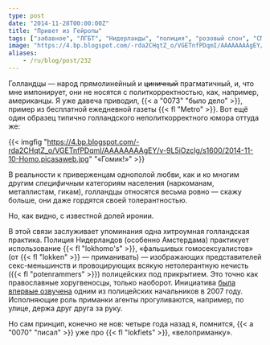 ```yaml
---
type: post
date: "2014-11-28T00:00:00Z"
title: "Привет из Гейропы"
tags: ["забавное", "ЛГБТ", "Нидерланды", "полиция", "розовый слон", "СМИ"]
image: "https://4.bp.blogspot.com/-rda2CHqtZ_o/VGETnfPDqmI/AAAAAAAAgEY/v-9L5iOzcIg/s1600/2014-11-10-Homo.picasaweb.jpg"
aliases:
    - /ru/blog/post/232
---
```


Голландцы — народ прямолинейный и ~~циничный~~ прагматичный, и, что мне импонирует, они не носятся с политкорректностью, как, например, американцы. Я уже давеча приводил, {{< a "0073" "было дело" >}}, пример из бесплатной ежедневной газеты {{< fl "Metro" >}}. Вот ещё один образец типично голландского неполиткорректного юмора оттуда же:

{{< imgfig "https://4.bp.blogspot.com/-rda2CHqtZ_o/VGETnfPDqmI/AAAAAAAAgEY/v-9L5iOzcIg/s1600/2014-11-10-Homo.picasaweb.jpg" "«Гомик!»" >}}

<!--more-->

В реальности к приверженцам однополой любви, как и ко многим другим *специфичным* категориям населения (наркоманам, металлистам, гикам), голландцы относятся весьма ровно — скажу больше, они даже гордятся своей толерантностью.

Но, как видно, с известной долей иронии.

В этой связи заслуживает упоминания одна хитроумная голландская практика. Полиция Нидерландов (особенно Амстердама) практикует использование {{< fl "lokhomo's" >}}, «фальшивых гомосексуалистов» (от {{< fl "lokken" >}} — приманивать) — изображающих представителей секс-меньшинств и провоцирующих всякую нетолерантную нечисть ({{< fl "potenrammers" >}}) полицейских под прикрытием. Это точно как православные хоругвеносцы, только наоборот. Инициатива [была впервые озвучена](http://www.eenvandaag.nl/binnenland/32382/politie_zet_lokhomo_in) одним из полицейских начальников в 2007 году. Исполняющие роль приманки агенты прогуливаются, например, по улице, держа друг друга за руку.

Но сам принцип, конечно не нов: четыре года назад я, помнится, {{< a "0070" "писал" >}} уже про {{< fl "lokfiets" >}}, «велоприманку».

